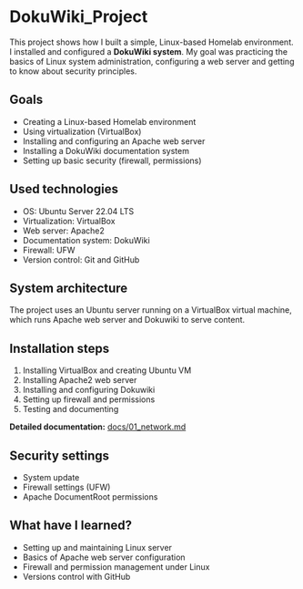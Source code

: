 # DokuWiki_Project

This project shows how I built a simple, Linux-based Homelab environment. I installed and configured a **DokuWiki system**. My goal was practicing the basics of Linux system administration, configuring a web server and getting to know about security principles. 

## Goals

- Creating a Linux-based Homelab environment
- Using virtualization (VirtualBox)
- Installing and configuring an Apache web server
- Installing a DokuWiki documentation system
- Setting up basic security (firewall, permissions)

## Used technologies

- OS: Ubuntu Server 22.04 LTS
- Virtualization: VirtualBox
- Web server: Apache2
- Documentation system: DokuWiki
- Firewall: UFW
- Version control: Git and GitHub

## System architecture

The project uses an Ubuntu server running on a VirtualBox virtual machine, which runs Apache web server and Dokuwiki to serve content. 

## Installation steps

1. Installing VirtualBox and creating Ubuntu VM
2. Installing Apache2 web server
3. Installing and configuring Dokuwiki
4. Setting up firewall and permissions
5. Testing and documenting

**Detailed documentation:** [docs/01_network.md](docs/01_network.md)

## Security settings

- System update
- Firewall settings (UFW)
- Apache DocumentRoot permissions

## What have I learned?

- Setting up and maintaining Linux server
- Basics of Apache web server configuration
- Firewall and permission management under Linux
- Versions control with GitHub
